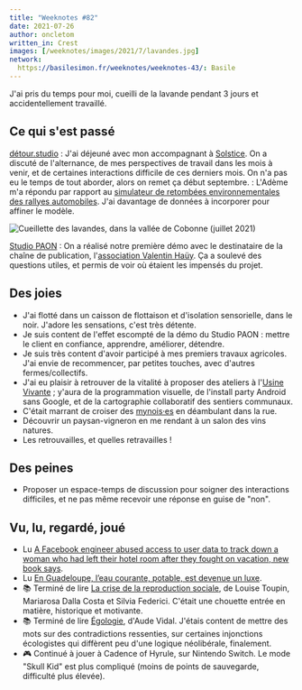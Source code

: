 ```yaml
---
title: "Weeknotes #82"
date: 2021-07-26
author: oncletom
written_in: Crest
images: [/weeknotes/images/2021/7/lavandes.jpg]
network:
  https://basilesimon.fr/weeknotes/weeknotes-43/: Basile
---
```


J'ai pris du temps pour moi, cueilli de la lavande pendant 3 jours et accidentellement travaillé.

<!--more-->

## Ce qui s'est passé

[détour.studio]
: J'ai déjeuné avec mon accompagnant à [Solstice]. On a discuté de l'alternance, de mes perspectives de travail dans les mois à venir, et de certaines interactions difficile de ces derniers mois. On n'a pas eu le temps de tout aborder, alors on remet ça début septembre.
: L'Adème m'a répondu par rapport au [simulateur de retombées environnementales des rallyes automobiles](/weeknotes/81/). J'ai davantage de données à incorporer pour affiner le modèle.

![](/weeknotes/images/2021/7/lavandes.jpg "Cueillette des lavandes, dans la vallée de Cobonne (juillet 2021)")

[Studio PAON][EditAdapt]
: On a réalisé notre première démo avec le destinataire de la chaîne de publication, l'[association Valentin Haüy](https://www.avh.asso.fr/fr). Ça a soulevé des questions utiles, et permis de voir où étaient les impensés du projet.

## Des joies

- J'ai flotté dans un caisson de flottaison et d'isolation sensorielle, dans le noir. J'adore les sensations, c'est très détente.
- Je suis content de l'effet escompté de la démo du Studio PAON : mettre le client en confiance, apprendre, améliorer, détendre.
- Je suis très content d'avoir participé à mes premiers travaux agricoles. J'ai envie de recommencer, par petites touches, avec d'autres fermes/collectifs.
- J'ai eu plaisir à retrouver de la vitalité à proposer des ateliers à l'[Usine Vivante] ; y'aura de la programmation visuelle, de l'install party Android sans Google, et de la cartographie collaboratif des sentiers communaux.
- C'était marrant de croiser des [mynois·es](https://www.lamyne.org/) en déambulant dans la rue.
- Découvrir un paysan-vigneron en me rendant à un salon des vins natures.
- Les retrouvailles, et quelles retravailles !

## Des peines

- Proposer un espace-temps de discussion pour soigner des interactions difficiles, et ne pas même recevoir une réponse en guise de "non".

## Vu, lu, regardé, joué

- Lu [A Facebook engineer abused access to user data to track down a woman who had left their hotel room after they fought on vacation, new book says](https://www.businessinsider.fr/us/facebook-fired-dozens-abusing-access-user-data-an-ugly-truth-2021-7).
- Lu [En Guadeloupe, l’eau courante, potable, est devenue un luxe](https://www.mediapart.fr/journal/france/120721/en-guadeloupe-l-eau-courante-potable-est-devenue-un-luxe).
- 📚 Terminé de lire [La crise de la reproduction sociale](https://www.editions-rm.ca/livres/crise-de-la-reproduction-sociale-la/), de Louise Toupin, Mariarosa Dalla Costa et Silvia Federici. C'était une chouette entrée en matière, historique et motivante.
- 📚 Terminé de lire [Égologie](http://www.lemondealenvers.lautre.net/livres/egologie.html), d'Aude Vidal. J'étais content de mettre des mots sur des contradictions ressenties, sur certaines injonctions écologistes qui diffèrent peu d'une logique néolibérale, finalement.
- 🎮 Continué à jouer à Cadence of Hyrule, sur Nintendo Switch. Le mode "Skull Kid" est plus compliqué (moins de points de sauvegarde, difficulté plus élevée).

[détour.studio]: /
[Solstice]: https://solstice.coop/
[Stylo]: https://github.com/EcrituresNumeriques/stylo
[CartoBio]: https://cartobio.org/
[EditAdapt]: http://editadapt.fr/
[Usine Vivante]: https://www.usinevivante.org
[La Zone]: http://la.zone
[YesWiki]: https://yeswiki.net
[DataGalaxy]: https://www.datagalaxy.com/
[Classes à 12]: https://beta.gouv.fr/startups/classes12.html

[Noémie]: https://noemiegirard.co
[Sandra]: https://sandrakpodar.net/
[Juliette]: https://twitter.com/ju_net01
[Sofia]: https://twitter.com/sofiaboulaarab
[Guillaume]: https://www.yuzutech.fr/
[Antoine]: https://www.quaternum.net/
[Yannick]: https://elsif.fr/
[Basile]: https://basilesimon.fr/
[Maïtané]: https://maiwann.net/
[Laurent]: https://cocotier.xyz/
[Audrey]: https://fr.linkedin.com/in/audreybramy
